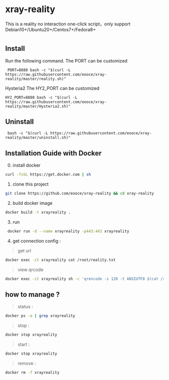 # xray-reality
This is a reality no interaction one-click script，only support Debian10+/Ubuntu20+/Centos7+/Fedora8+
#
## Install
Run the following command. The PORT can be customized
```
 PORT=8880 bash -c "$(curl -L https://raw.githubusercontent.com/eooce/xray-reality/master/reality.sh)"
```
Hysteria2
The HY2_PORT can be customized
```
HY2_PORT=8880 bash -c "$(curl -L https://raw.githubusercontent.com/eooce/xray-reality/master/Hysteria2.sh)"
```
## Uninstall
```
 bash -c "$(curl -L https://raw.githubusercontent.com/eooce/xray-reality/master/uninstall.sh)"
``` 

## Installation Guide with Docker 

0. install docker 
``` bash
curl -fsSL https://get.docker.com | sh
```
1. clone this project 
``` bash
git clone https://github.com/eooce/xray-reality && cd xray-reality
```
2. build docker image 
``` bash
docker build -t xrayreality .
```
3. run 
``` bash
 docker run -d --name xrayreality -p443:443 xrayreality
```
4. get connection config :
> get url
``` bash
docker exec -it xrayreality cat /root/reality.txt
```
> view qrcode 
``` bash
docker exec -it xrayreality sh -c 'qrencode -s 120 -t ANSIUTF8 $(cat /root/reality.txt)'
```
## how to manage ?
> status :
``` bash
docker ps -a | grep xrayreality
```
> stop :
``` bash
docker stop xrayreality
```
> start :
``` bash
docker stop xrayreality
```
>remove :
``` bash
docker rm -f xrayreality
```
